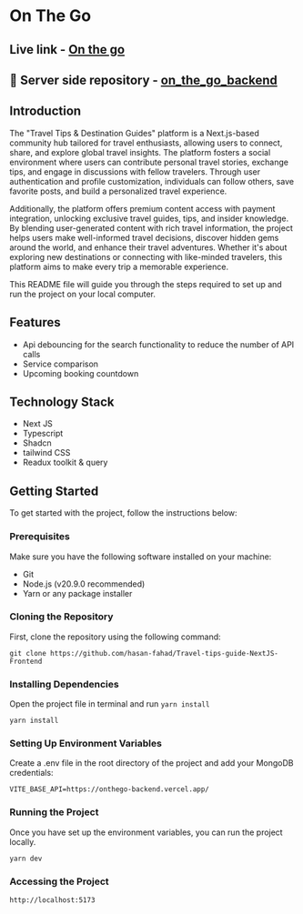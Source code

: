 # On The Go

## Live link - [On the go](https://onthego-frontend.vercel.app/?searchTerm=&page=1)

## 🔗 Server side repository - [on_the_go_backend](https://github.com/hasan-fahad/Travel-tips-guide-NextJS-Backend)

## Introduction

The "Travel Tips & Destination Guides" platform is a Next.js-based community hub tailored for travel enthusiasts, allowing users to connect, share, and explore global travel insights. The platform fosters a social environment where users can contribute personal travel stories, exchange tips, and engage in discussions with fellow travelers. Through user authentication and profile customization, individuals can follow others, save favorite posts, and build a personalized travel experience.

Additionally, the platform offers premium content access with payment integration, unlocking exclusive travel guides, tips, and insider knowledge. By blending user-generated content with rich travel information, the project helps users make well-informed travel decisions, discover hidden gems around the world, and enhance their travel adventures. Whether it's about exploring new destinations or connecting with like-minded travelers, this platform aims to make every trip a memorable experience.

This README file will guide you through the steps required to set up and run the project on your local computer.

## Features

- Api debouncing for the search functionality to reduce the number of API calls
- Service comparison
- Upcoming booking countdown

## Technology Stack

- Next JS
- Typescript
- Shadcn
- tailwind CSS
- Readux toolkit & query

## Getting Started

To get started with the project, follow the instructions below:

### Prerequisites

Make sure you have the following software installed on your machine:

- Git
- Node.js (v20.9.0 recommended)
- Yarn or any package installer

### Cloning the Repository

First, clone the repository using the following command:

```
git clone https://github.com/hasan-fahad/Travel-tips-guide-NextJS-Frontend

```

### Installing Dependencies

Open the project file in terminal and run `yarn install`

```
yarn install

```

### Setting Up Environment Variables

Create a .env file in the root directory of the project and add your MongoDB credentials:

```
VITE_BASE_API=https://onthego-backend.vercel.app/
```

### Running the Project

Once you have set up the environment variables, you can run the project locally.

```
yarn dev

```

### Accessing the Project

```
http://localhost:5173
```
